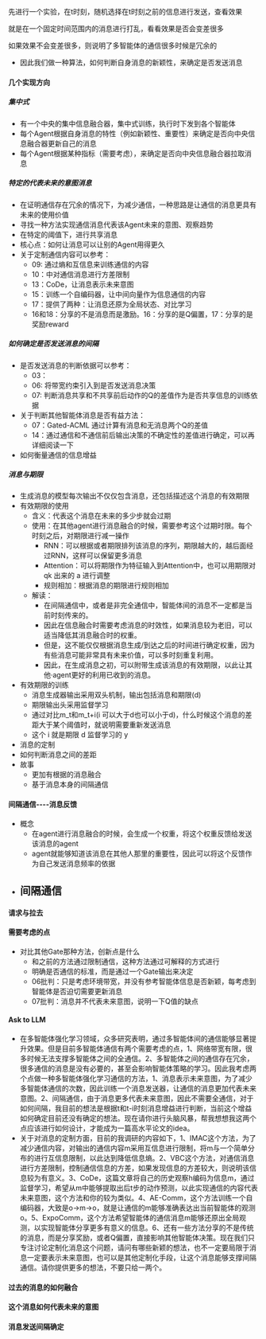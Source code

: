 先进行一个实验，在t时刻，随机选择在t时刻之前的信息进行发送，查看效果

就是在一个固定时间范围内的消息进行打乱，看看效果是否会变差很多

如果效果不会变差很多，则说明了多智能体的通信很多时候是冗余的

- 因此我们做一种算法，如何判断自身消息的新颖性，来确定是否发送消息

#### 几个实现方向
##### 集中式
- 有一个中央的集中信息融合器，集中式训练，执行时下发到各个智能体
- 每个Agent根据自身消息的特性（例如新颖性、重要性）来确定是否向中央信息融合器更新自己的消息
- 每个Agent根据某种指标（需要考虑），来确定是否向中央信息融合器拉取消息

##### 特定的代表未来的意图消息
- 在证明通信存在冗余的情况下，为减少通信，一种思路是让通信的消息更具有未来的使用价值
- 寻找一种方法实现通信消息代表该Agent未来的意图、观察趋势
- 在特定的阈值下，进行共享消息
- 核心点：如何让消息可以让别的Agent用得更久
- 关于定制通信内容可以参考： 
  - 09: 通过熵和互信息来训练通信的内容
  - 10：中对通信消息进行方差限制
  - 13：CoDe，让消息表示未来意图
  - 15：训练一个自编码器，让中间向量作为信息通信的内容
  - 17：提供了两种：让消息还原为全局状态、对比学习
  - 16和18：分享的不是消息而是激励。16：分享的是Q偏置，17：分享的是奖励reward


##### 如何确定是否发送消息的间隔
- 是否发送消息的判断依据可以参考：
  - 03：
  - 06: 将带宽约束引入到是否发送消息决策
  - 07: 判断消息共享和不共享前后动作的Q的差值作为是否共享信息的训练依据
- 关于判断其他智能体消息是否有益方法：
  - 07：Gated-ACML 通过计算有消息和无消息两个Q的差值
  - 14：通过通信和不通信前后输出决策的不确定性的差值进行确定，可以再详细阅读一下
- 如何衡量通信的信息增益

##### 消息与期限
- 生成消息的模型每次输出不仅仅包含消息，还包括描述这个消息的有效期限
- 有效期限的使用
  - 含义：代表这个消息在未来的多少步就会过期
  - 使用：在其他agent进行消息融合的时候，需要参考这个过期时限。每个时刻之后，对期限进行减一操作
    - RNN：可以根据或者期限排列该消息的序列，期限越大的，越后面经过RNN，这样可以保留更多消息
    - Attention：可以将期限作为特征输入到Attention中，也可以用期限对 qk 出来的 a 进行调整
    - 规则相加：根据消息的期限进行规则相加
  - 解读：
    - 在间隔通信中，或者是非完全通信中，智能体间的消息不一定都是当前时刻传来的。
    - 因此在信息融合时需要考虑消息的时效性，如果消息较为老旧，可以适当降低其消息融合时的权重。
    - 但是，这不能仅仅根据消息生成/到达之后的时间进行确定权重，因为有些消息可能非常具有未来价值，可以多时刻重复利用。
    - 因此，在生成消息之初，可以附带生成该消息的有效期限，以此让其他·agent更好的利用已收到的消息。
- 有效期限的训练
  - 消息生成器输出采用双头机制，输出包括消息和期限(d)
  - 期限输出头采用监督学习
  - 通过对比m_t和m_t+i(i 可以大于d也可以小于d)，什么时候这个消息的差距大于某个阈值时，就说明需要重新发送消息
  - 这个 i 就是期限 d 监督学习的 y
- 消息的定制
- 如何判断消息之间的差距
- 故事
  - 更加有根据的消息融合
  - 基于消息本身的间隔通信


#### 间隔通信----消息反馈
- 概念
  - 在agent进行消息融合的时候，会生成一个权重，将这个权重反馈给发送该消息的agent
  - agent就能够知道该消息在其他人那里的重要性，因此可以将这个反馈作为自己发送消息频率的依据
- 间隔通信
  - 


#### 请求与拉去


#### 需要考虑的点
- 对比其他Gate那种方法，创新点是什么
  - 和之前的方法通过限制通信，这种方法通过可解释的方式进行
  - 明确是否通信的标准，而是通过一个Gate输出来决定
  - 06批判：只是考虑环境带宽，并没有参考智能体信息是否新颖，每考虑到智能体是否迫切需要更新消息
  - 07批判：消息并不代表未来意图，说明一下Q值的缺点
  


#### Ask to LLM
- 在多智能体强化学习领域，众多研究表明，通过多智能体间的通信能够显著提升效果。但是目前多智能体通信有两个需要考虑的点，1、网络带宽有限，很多时候无法支撑多智能体之间的全通信。2、多智能体之间的通信存在冗余，很多通信的消息是没有必要的，甚至会影响智能体策略的学习。因此我考虑两个点做一种多智能体强化学习通信的方法，1、消息表示未来意图，为了减少多智能体通信的次数，因此训练一个消息发送器，让通信的消息更加代表未来意图。2、间隔通信，由于消息更多代表未来意图，因此不需要全通信，对于如何间隔，我目前的想法是根据t和t-i时刻消息增益进行判断，当前这个增益如何确定目前还没有确定的想法。现在请你进行头脑风暴，帮我想想我这两个点应该进行如何设计，才能成为一篇高水平论文的idea。
- 关于对消息的定制方面，目前的我调研的内容如下，1、IMAC这个方法，为了减少通信内容，对输出的通信内容m采用互信息进行限制，将m与一个简单分布的进行互信息限制，以此达到降低信息熵。2、VBC这个方法，对通信消息进行方差限制，控制通信信息的方差，如果发现信息的方差较大，则说明该信息较为有意义。3、CoDe，这篇文章将自己的历史观察h编码为信息m，通过监督学习，希望从m中能够提取出后t步的动作预测，以此实现通信的内容代表未来意图，这个方法和你的较为类似。4、AE-Comm，这个方法训练一个自编码器，大致是o->m->o，就是让通信的m能够准确表达出当前智能体的观测o。5、ExpoComm，这个方法希望智能体的通信消息m能够还原出全局观测，以实现智能体分享更多有意义的信息。6、还有一些方法分享的不是传统的消息，而是分享奖励，或者Q偏置，直接影响其他智能体决策。现在我们只专注讨论定制化消息这个问题，请问有哪些新颖的想法，也不一定要局限于消息一定要表示未来意图，也可以是其他定制化手段，让这个消息能够支撑间隔通信。请你提供更多的想法，不要只给一两个。



#### 过去的消息的如何融合

#### 这个消息如何代表未来的意图

#### 消息发送间隔确定